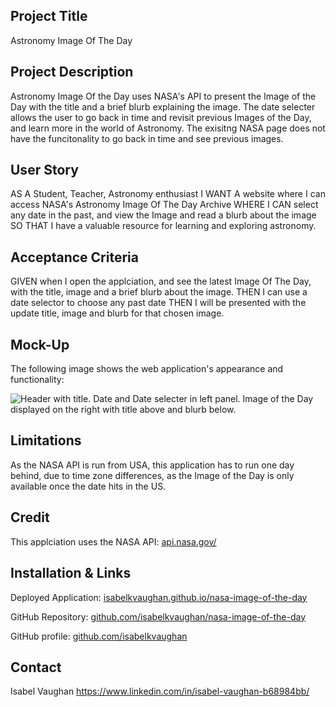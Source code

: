## Project Title

Astronomy Image Of The Day

## Project Description

Astronomy Image Of the Day uses NASA's API to present the Image of the Day with the title and a brief blurb explaining the image. The date selecter allows the user to go back in time and revisit previous Images of the Day, and learn more in the world of Astronomy. The exisitng NASA page does not have the funcitonality to go back in time and see previous images.

## User Story

AS A Student, Teacher, Astronomy enthusiast
I WANT A website where I can access NASA's Astronomy Image Of The Day Archive
WHERE I CAN select any date in the past, and view the Image and read a blurb about the image
SO THAT I have a valuable resource for learning and exploring astronomy.

## Acceptance Criteria

GIVEN when I open the applciation, and see the latest Image Of The Day, with the title, image and a brief blurb about the image. 
THEN I can use a date selector to choose any past date
THEN I will be presented with the update title, image and blurb for that chosen image. 

## Mock-Up

The following image shows the web application's appearance and functionality:

![Header with title. Date and Date selecter in left panel. Image of the Day displayed on the right with title above and blurb below.](./assets/images/screenshot.png)

## Limitations

As the NASA API is run from USA, this application has to run one day behind, due to time zone differences, as the Image of the Day is only available once the date hits in the US.

## Credit

This applciation uses the NASA API: [api.nasa.gov/](https://api.nasa.gov/)

## Installation & Links

Deployed Application: [isabelkvaughan.github.io/nasa-image-of-the-day](https://isabelkvaughan.github.io/nasa-image-of-the-day/)

GitHub Repository: [github.com/isabelkvaughan/nasa-image-of-the-day](https://github.com/isabelkvaughan/nasa-image-of-the-day)

GitHub profile: [github.com/isabelkvaughan](https://github.com/isabelkvaughan)

## Contact

Isabel Vaughan 
https://www.linkedin.com/in/isabel-vaughan-b68984bb/